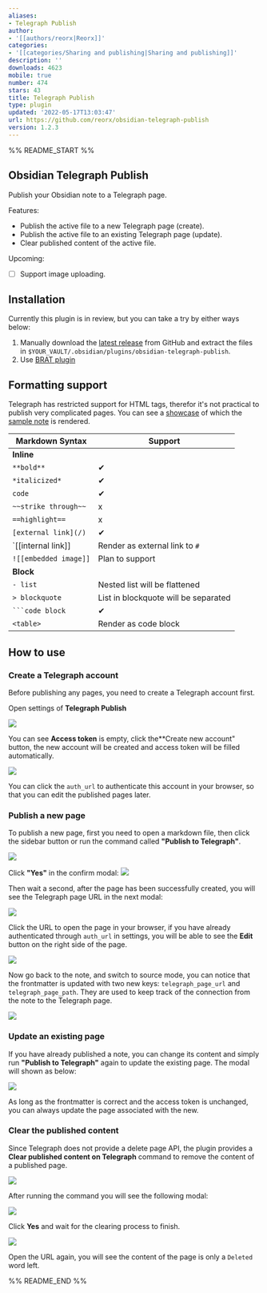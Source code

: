 ```yaml
---
aliases:
- Telegraph Publish
author:
- '[[authors/reorx|Reorx]]'
categories:
- '[[categories/Sharing and publishing|Sharing and publishing]]'
description: ''
downloads: 4623
mobile: true
number: 474
stars: 43
title: Telegraph Publish
type: plugin
updated: '2022-05-17T13:03:47'
url: https://github.com/reorx/obsidian-telegraph-publish
version: 1.2.3
---
```


%% README_START %%

## Obsidian Telegraph Publish

Publish your Obsidian note to a Telegraph page.

Features:
- Publish the active file to a new Telegraph page (create).
- Publish the active file to an existing Telegraph page (update).
- Clear published content of the active file.

Upcoming:
- [ ] Support image uploading.

## Installation

Currently this plugin is in review, but you can take a try by either ways below:
1. Manually download the [latest release](https://github.com/reorx/obsidian-telegraph-publish/releases) from GitHub and extract the files in `$YOUR_VAULT/.obsidian/plugins/obsidian-telegraph-publish`.
2. Use [BRAT plugin](https://github.com/TfTHacker/obsidian42-brat)

## Formatting support

Telegraph has restricted support for HTML tags, therefor it's not practical to publish very complicated pages. You can see a [showcase](https://telegra.ph/2022031122-Test-telegraph-publish-02-03-12) of which the [sample note](./sample_note.md) is rendered.

|Markdown Syntax|Support|
|---|---|
|**Inline**| |
|`**bold**`|✔|
|`*italicized*`|✔|
|`code`|✔|
|`~~strike through~~`|x|
|`==highlight==`|x|
|`[external link](/)`|✔|
|`[[internal link]]|Render as external link to `#`|
|`![[embedded image]]`|Plan to support|
|**Block**| |
|`- list`|Nested list will be flattened|
|`> blockquote`|List in blockquote will be separated|
|<code>\`\`\`code block</code>|✔|
|`<table>`|Render as code block|

## How to use

### Create a Telegraph account

Before publishing any pages, you need to create a Telegraph account first.

Open settings of **Telegraph Publish**

![](https://raw.githubusercontent.com/reorx/obsidian-telegraph-publish/HEAD/images/settings.png)

You can see **Access token** is empty, click the**Create new account" button, the new account will be created and access token will be filled automatically.

![](https://raw.githubusercontent.com/reorx/obsidian-telegraph-publish/HEAD/images/settings-done.png)

You can click the `auth_url` to authenticate this account in your browser, so that you can edit the published pages later.

### Publish a new page

To publish a new page, first you need to open a markdown file,
then click the sidebar button or run the command called
**"Publish to Telegraph"**.

![](https://raw.githubusercontent.com/reorx/obsidian-telegraph-publish/HEAD/images/command-create.png)

Click **"Yes"** in the confirm modal: ![](https://raw.githubusercontent.com/reorx/obsidian-telegraph-publish/HEAD/images/create-confirm.png)

Then wait a second, after the page has been successfully created, you will see the Telegraph page URL in the next modal:

![](https://raw.githubusercontent.com/reorx/obsidian-telegraph-publish/HEAD/images/create-success.png)

Click the URL to open the page in your browser, if you have already authenticated through `auth_url` in settings, you will be able to see the **Edit** button on the right side of the page.

![](https://raw.githubusercontent.com/reorx/obsidian-telegraph-publish/HEAD/images/telegraph-edit.png)

Now go back to the note, and switch to source mode, you can notice that the frontmatter is updated with two new keys: `telegraph_page_url` and `telegraph_page_path`. They are used to keep track of the connection from the note to the Telegraph page.

![](https://raw.githubusercontent.com/reorx/obsidian-telegraph-publish/HEAD/images/frontmatter.png)

### Update an existing page

If you have already published a note, you can change its content and simply run **"Publish to Telegraph"** again to update the existing page. The modal will shown as below:

![](https://raw.githubusercontent.com/reorx/obsidian-telegraph-publish/HEAD/images/update-confirm.png)

As long as the frontmatter is correct and the access token is unchanged, you can always update the page associated with the new.

### Clear the published content

Since Telegraph does not provide a delete page API, the plugin provides a **Clear published content on Telegraph** command to remove the content of a published page.

![](https://raw.githubusercontent.com/reorx/obsidian-telegraph-publish/HEAD/images/command-clear.png)

After running the command you will see the following modal:

![](https://raw.githubusercontent.com/reorx/obsidian-telegraph-publish/HEAD/images/confirm-clear.png)

Click **Yes** and wait for the clearing process to finish.

![](https://raw.githubusercontent.com/reorx/obsidian-telegraph-publish/HEAD/images/clear-success.png)

Open the URL again, you will see the content of the page is only a `Deleted` word left.


%% README_END %%